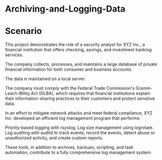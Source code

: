 # Archiving-and-Logging-Data
# Scenario
This project demonstrates the role of a security analyst for XYZ Inc., a financial institution that offers checking, savings, and investment banking services.


The company collects, processes, and maintains a large database of private financial information for both consumer and business accounts.


The data is maintained on a local server.


The company must comply with the Federal Trade Commission's Gramm-Leach-Bliley Act (GLBA), which requires that financial institutions explain their information-sharing practices to their customers and protect sensitive data.


In an effort to mitigate network attacks and meet federal compliance, XYZ Inc. developed an efficient log management program that performs:

Priority-based logging with rsyslog.
Log size management using logrotate.
Log auditing with auditd to track events, record the events, detect abuse or unauthorized activity, and create custom reports.

These tools, in addition to archives, backups, scripting, and task automation, contribute to a fully comprehensive log management system.
